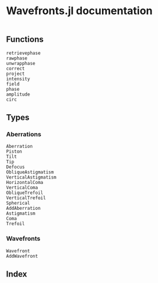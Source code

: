 # Wavefronts.jl documentation


```@contents
```

## Functions

```@docs
retrievephase
rawphase
unwrapphase
correct
project
intensity
field
phase
amplitude
circ
```

## Types

### Aberrations
```@docs
Aberration
Piston
Tilt
Tip
Defocus
ObliqueAstigmatism
VerticalAstigmatism
HorizontalComa
VerticalComa
ObliqueTrefoil
VerticalTrefoil
Spherical
AddAberration
Astigmatism
Coma
Trefoil
```

### Wavefronts

```@docs
Wavefront
AddWavefront
```

## Index

```@index
```
